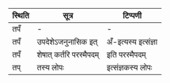 | स्थिति | सूत्र | टिप्पणी |
| ----- | ------- | ------ |
| तपँ | - | - |
| तपँ | उपदेशेऽजनुनासिक इत् | अँ-इत्यस्य इत्संज्ञा |
| तपँ | शेषात् कर्तरि परस्मैपदम् | इति परस्मैपदम् |
| तप् | तस्य लोपः | इत्संज्ञकस्य लोपः |

